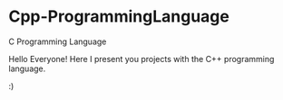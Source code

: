 # Cpp-ProgrammingLanguage

C Programming Language

Hello Everyone! Here I present you projects with the C++ programming language.

:)
